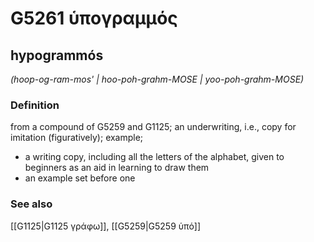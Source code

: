 # G5261 ὑπογραμμός

## hypogrammós

_(hoop-og-ram-mos' | hoo-poh-grahm-MOSE | yoo-poh-grahm-MOSE)_

### Definition

from a compound of G5259 and G1125; an underwriting, i.e., copy for imitation (figuratively); example; 

- a writing copy, including all the letters of the alphabet, given to beginners as an aid in learning to draw them
- an example set before one

### See also

[[G1125|G1125 γράφω]], [[G5259|G5259 ὑπό]]
